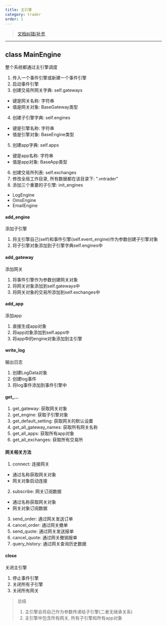 ```yaml
---
title: 主引擎
category: trader
order: 1
---
```


> [文档纠错/补充](https://github.com/dumengru/docs_vnpy/tree/master/docs/_docs)

---

## class MainEngine
整个系统都通过主引擎调度
1. 传入一个事件引擎或新建一个事件引擎
2. 启动事件引擎
3. 创建交易所网关字典: self.gateways
- 键是网关名称: 字符串
- 值是网关对象: BaseGateway类型
4. 创建子引擎字典: self.engines
- 键是引擎名称: 字符串
- 值是引擎对象: BaseEngine类型
5. 创建app字典: self.apps
- 键是app名称: 字符串
- 值是app对象: BaseApp类型
6. 创建交易所列表: self.exchanges
7. 修改全局工作目录, 所有数据都在该目录下: ".vntrader"
8. 添加三个重要的子引擎: init_engines
- LogEngine 
- OmsEngine
- EmailEngine

#### add_engine
添加子引擎
1. 将主引擎自己(self)和事件引擎(self.event_engine)作为参数创建子引擎对象
2. 将子引擎对象添加到子引擎字典self.engines中

#### add_gateway
添加网关
1. 将事件引擎作为参数创建网关对象
2. 将网关对象添加到self.gateways中
3. 将网关对象的交易所添加到self.exchanges中

#### add_app
添加app
1. 直接生成app对象
2. 将app对象添加到self.apps中
3. 将app中的engine对象添加到主引擎

#### write_log
输出日志
1. 创建LogData对象
2. 创建log事件
3. 将log事件添加到事件引擎中

#### get_...
1. get_gateway: 获取网关对象
2. get_engine: 获取子引擎对象
3. get_default_setting: 获取网关的默认设置
4. get_all_gateway_names: 获取所有网关名称
5. get_all_apps: 获取所有app对象
6. get_all_exchanges: 获取所有交易所

#### 网关相关方法
1. connect: 连接网关
- 通过名称获取网关对象
- 网关对象启动连接
2. subscribe: 网关订阅数据
- 通过名称获取网关对象
- 网关对象订阅数据
3. send_order: 通过网关发送订单
4. cancel_order: 通过网关撤单
5. send_quote: 通过网关发送报单
6. cancel_quote: 通过网关撤销报单
7. query_history: 通过网关查询历史数据

#### close
关闭主引擎
1. 停止事件引擎
2. 关闭所有子引擎
3. 关闭所有网关

> 总结
> 1. 主引擎会将自己作为参数传递给子引擎(二者无继承关系)
> 2. 主引擎中包含所有网关, 所有子引擎和所有app对象